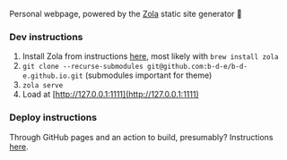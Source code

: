 Personal webpage, powered by the [Zola](https://getzola.org) static site generator 🦀 

### Dev instructions
1. Install Zola from instructions [here](https://www.getzola.org/documentation/getting-started/installation/), most likely with `brew install zola`
2. `git clone --recurse-submodules git@github.com:b-d-e/b-d-e.github.io.git` (submodules important for theme)
3. `zola serve`
4. Load at [http://127.0.0.1:1111](http://127.0.0.1:1111)

### Deploy instructions
Through GitHub pages and an action to build, presumably? Instructions [here](https://www.getzola.org/documentation/deployment/github-pages/).
